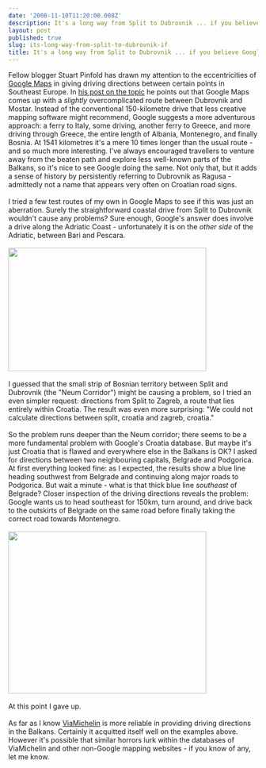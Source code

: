 ```yaml
---
date: '2008-11-10T11:20:00.008Z'
description: It's a long way from Split to Dubrovnik ... if you believe Google Maps
layout: post
published: true
slug: its-long-way-from-split-to-dubrovnik-if
title: It's a long way from Split to Dubrovnik ... if you believe Google Maps
---
```


Fellow blogger Stuart Pinfold has drawn my attention to the eccentricities of <a href="http://maps.google.com/">Google Maps</a> in giving driving directions between certain points in Southeast Europe. In <a href="http://www.stuart-pinfold.co.uk/blog/2008/11/mostar-to-dubrovnik.asp">his post on the topic</a> he points out that Google Maps comes up with a <i>slightly</i> overcomplicated route between Dubrovnik and Mostar. Instead of the conventional 150-kilometre drive that less creative mapping software might recommend, Google suggests a more adventurous approach: a ferry to Italy, some driving, another ferry to Greece, and more driving through Greece, the entire length of Albania, Montenegro, and finally Bosnia. At 1541 kilometres it's a mere 10 times longer than the usual route - and so much more interesting. I've always encouraged travellers to venture away from the beaten path and explore less well-known parts of the Balkans, so it's nice to see Google doing the same. Not only that, but it adds a sense of history by persistently referring to Dubrovnik as Ragusa - admittedly not a name that appears very often on Croatian road signs.<br /><br />I tried a few test routes of my own in Google Maps to see if this was just an aberration. Surely the straightforward coastal drive from Split to Dubrovnik wouldn't cause any problems? Sure enough, Google's answer does involve a drive along the Adriatic Coast - unfortunately it is on the <i>other side</i> of the Adriatic, between Bari and Pescara.<br /><br /><img alt="" border="0" src="http://www.balkanology.com/blog/images/split_to_dubrovnik_google_maps.jpg" style="cursor: pointer; cursor: hand; width: 400px; height: 249px;" title="Directions from Split to Dubrovnik as given by Google Maps" /><br /><br />I guessed that the small strip of Bosnian territory between Split and Dubrovnik (the "Neum Corridor") might be causing a problem, so I tried an even simpler request: directions from Split to Zagreb, a route that lies entirely within Croatia. The result was even more surprising: "We could not calculate directions between split, croatia and zagreb, croatia." <br /><br />So the problem runs deeper than the Neum corridor; there seems to be a more fundamental problem with Google's Croatia database. But maybe it's just Croatia that is flawed and everywhere else in the Balkans is OK? I asked for directions between two neighbouring capitals, Belgrade and Podgorica. At first everything looked fine: as I expected, the results show a blue line heading southwest from Belgrade and continuing along major roads to Podgorica. But wait a minute - what is that thick blue line <i>southeast</i> of Belgrade? Closer inspection of the driving directions reveals the problem: Google wants us to head southeast for 150km, turn around, and drive back to the outskirts of Belgrade on the same road before finally taking the correct road towards Montenegro.<br /><br /><img alt="" border="0" src="http://www.balkanology.com/blog/images/belgrade_to_podgorica_google_maps.jpg" style="cursor: pointer; cursor: hand; width: 400px; height: 327px;" title="Directions from Belgrade to Podgorica as given by Google Maps" /><br /><br />At this point I gave up.<br /><br />As far as I know <a href="http://www.viamichelin.co.uk/">ViaMichelin</a> is more reliable in providing driving directions in the Balkans. Certainly it acquitted itself well on the examples above. However it's possible that similar horrors lurk within the databases of ViaMichelin and other non-Google mapping websites - if you know of any, let me know.